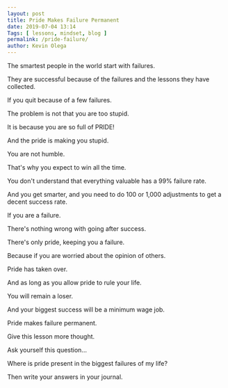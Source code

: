 ```yaml
--- 
layout: post 
title: Pride Makes Failure Permanent
date: 2019-07-04 13:14
Tags: [ lessons, mindset, blog ]
permalink: /pride-failure/ 
author: Kevin Olega 
--- 
```

The smartest people in the world start with failures.

They are successful because of the failures and the lessons they have collected.

If you quit because of a few failures.

The problem is not that you are too stupid.

It is because you are so full of PRIDE!

And the pride is making you stupid.

You are not humble.

That's why you expect to win all the time.

You don't understand that everything valuable has a 99% failure rate.

And you get smarter, and you need to do 100 or 1,000 adjustments to get a decent success rate.

If you are a failure.

There's nothing wrong with going after success.

There's only pride, keeping you a failure.

Because if you are worried about the opinion of others.

Pride has taken over.

And as long as you allow pride to rule your life.

You will remain a loser.

And your biggest success will be a minimum wage job.

Pride makes failure permanent.

Give this lesson more thought.

Ask yourself this question...

Where is pride present in the biggest failures of my life?

Then write your answers in your journal.